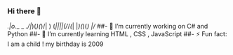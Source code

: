 ### Hi there 👋

 _.|o.__ _  _./|_)(_)(_)/| ) 
(_||||(/_/_(_| |_)(_)(_) |/_ 
##- 🔭 I’m currently working on C# and Python
##- 🌱 I’m currently learning HTML , CSS , JavaScript
##- ⚡ Fun fact: I am a child ! my birthday is 2009
<!--
**alireza138812/alireza138812** is a ✨ _special_ ✨ repository because its `README.md` (this file) appears on your GitHub profile.                _  _  _   _  


